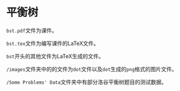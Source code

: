 # 平衡树

`bst.pdf`文件为课件。

`bst.tex`文件为编写课件的LaTeX文件。

`bst`开头的其他文件为LaTeX生成的文件。

`/images`文件夹中的的文件为`dot`文件以及`dot`生成的`png`格式的图片文件。

`/Some Problems' Data`文件夹中有部分洛谷平衡树题目的测试数据。
